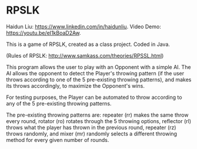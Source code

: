 # RPSLK
Haidun Liu: https://www.linkedin.com/in/haidunliu. 
Video Demo: https://youtu.be/eI1kBoaD2Aw.  

This is a game of RPSLK, created as a class project. 
Coded in Java.  

(Rules of RPSLK: http://www.samkass.com/theories/RPSSL.html)  

This program allows the user to play with an Opponent with a simple AI. 
The AI allows the opponent to detect the Player's throwing pattern
  (if the user throws according to one of the 5 pre-existing throwing patterns), 
  and makes its throws accordingly, to maximize the Opponent's wins.  
  
For testing purposes, the Player can be automated to throw according to any of the 5 pre-existing throwing patterns.  

The pre-existing throwing patterns are: 
  repeater (rr) makes the same throw every round, 
  rotator (ro) rotates through the 5 throwing options, 
  reflector (rl) throws what the player has thrown in the previous round, 
  repeater (rz) throws randomly, and 
  mixer (mr) randomly selects a different throwing method for every given number of rounds.
